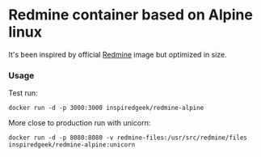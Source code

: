 Redmine container based on Alpine linux
=======================================

It's been inspired by official [Redmine](https://hub.docker.com/_/redmine/) image but optimized in size.

### Usage

Test run:

    docker run -d -p 3000:3000 inspiredgeek/redmine-alpine

More close to production run with unicorn:

    docker run -d -p 8080:8080 -v redmine-files:/usr/src/redmine/files inspiredgeek/redmine-alpine:unicorn

